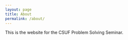 ```yaml
---
layout: page
title: About
permalink: /about/
---
```


This is the website for the CSUF Problem Solving Seminar.

